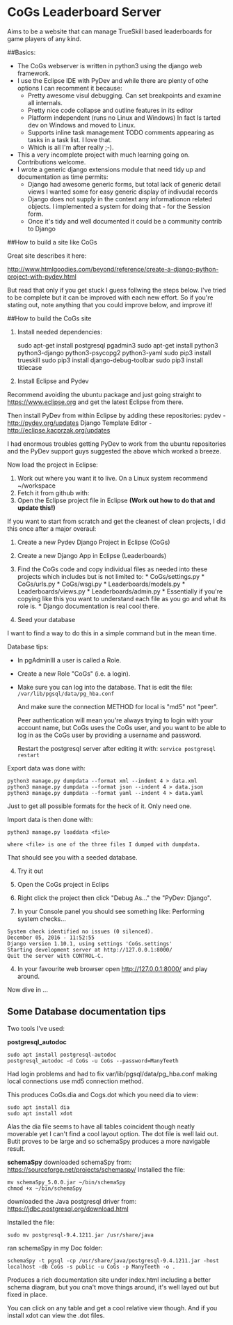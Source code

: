 # CoGs Leaderboard Server

Aims to be a website that can manage TrueSkill based leaderboards for game players of any kind.

##Basics:
  * The CoGs webserver is written in python3 using the django web framework.
  * I use the Eclipse IDE with PyDev and while there are plenty of othe options I can recomment it because:
    * Pretty awesome visul debugging. Can set breakpoints and examine all internals.
    * Pretty nice code collapse and outline features in its editor
    * Platform independent (runs no Linux and Windows) In fact Is tarted dev on Windows and moved to Linux. 
    * Supports inline task management TODO comments appearing as tasks in a task list. I love that. 
    * Which is all I'm after really ;-).
  * This a very incomplete project with much learning going on. Contributions welcome.
  * I wrote a  generic django extensions module that need tidy up and documentation as time permits:
    * Django had awesome generic forms, but total lack of generic detail views I wanted some for easy generic display of indivudal records
    * Django does not supply in the context any informationon related objects. I implemented a system for doing that - for the Session form.
    * Once it's tidy and well documented it could be a community contrib to Django
 
##How to build a site like CoGs

Great site describes it here:

http://www.htmlgoodies.com/beyond/reference/create-a-django-python-project-with-pydev.html

But read that only if you get stuck I guess follwing the steps below. I've tried to be complete 
but it can be improved with each new effort. So if you're stating out, note anything that you 
could improve below, and improve it!

##How to build the CoGs site

1. Install needed dependencies:

	sudo apt-get install postgresql pgadmin3
	sudo apt-get install python3 python3-django python3-psycopg2 python3-yaml 
	sudo pip3 install trueskill
	sudo pip3 install django-debug-toolbar
	sudo pip3 install titlecase
		
2. Install Eclipse and Pydev

Recommend avoiding the ubuntu package and just going straight to 
	https://www.eclipse.org 
and get the latest Eclipse from there. 

Then install PyDev from within Eclipse by adding these repositories:
	pydev - http://pydev.org/updates
	Django Template Editor - http://eclipse.kacprzak.org/updates

I had enormous troubles getting PyDev to work from the ubuntu repositories 
and the PyDev support guys suggested the above which worked a breeze.

Now load the project in Eclipse:
  1. Work out where you want it to live. On a Linux system recommend ~/workspace
  2. Fetch it from github with: 
  3. Open the Eclipse project file in Eclipse **(Work out how to do that and update this!)**

If you want to start from scratch and get the cleanest of clean projects, I did this once after a major overaul:
  1. Create a new Pydev Django Project in Eclipse (CoGs)
  2. Create a new Django App in Eclipse (Leaderboards)
  3. Find the CoGs code and copy individual files as needed into these projects which includes but is not limited to:
    * CoGs/settings.py
    * CoGs/urls.py
    * CoGs/wsgi.py
    * Leaderboards/models.py
    * Leaderboards/views.py
    * Leaderboards/admin.py
    * Essentially if you're copying like this you want to understand each file as you go and what its role is.
    * Django documentation is real cool there.
    
3. Seed your database
	
I want to find a way to do this in a simple command but in the mean time.

Database tips:

  * In pgAdminIII a user is called a Role.
  * Create a new Role "CoGs"  (i.e. a login).
  * Make sure you can log into the database. That is edit the file:
	`/var/lib/pgsql/data/pg_hba.conf`

	And make sure the connection METHOD for local is "md5" not "peer".
	
	Peer authentication will mean you're always trying to login with your account name, 
		but CoGs uses the CoGs user, and you want to be able to log in as the CoGs user by 
		providing a username and password.
		
	Restart the postgresql server after editing it with:
		`service postgresql restart`

Export data was done with:

	python3 manage.py dumpdata --format xml --indent 4 > data.xml
	python3 manage.py dumpdata --format json --indent 4 > data.json
	python3 manage.py dumpdata --format yaml --indent 4 > data.yaml
	
Just to get all possible formats for the heck of it. Only need one. 

Import data is then done with:

	python3 manage.py loaddata <file>
	
	where <file> is one of the three files I dumped with dumpdata. 

That should see you with a seeded database.

4. Try it out

  1. Open the CoGs project in Eclips
  2. Right click the project then click "Debug As..." the "PyDev: Django". 
  3. In your Console panel you should see something like:
	Performing system checks...

	System check identified no issues (0 silenced).
	December 05, 2016 - 11:52:55
	Django version 1.10.1, using settings 'CoGs.settings'
	Starting development server at http://127.0.0.1:8000/
	Quit the server with CONTROL-C.
  4. In your favourite web browser open http://127.0.0.1:8000/ and play around.

Now dive in ...

## Some Database documentation tips

Two tools I've used:

**postgresql_autodoc**

	sudo apt install postgresql-autodoc
	postgresql_autodoc -d CoGs -u CoGs --password=ManyTeeth

Had login problems and had to fix var/lib/pgsql/data/pg_hba.conf making local connections use md5 connection method.

This produces CoGs.dia and Cogs.dot which you need dia to view:

	sudo apt install dia
	sudo apt install xdot	
	
Alas the dia file seems to have all tables coincident though neatly moverable yet I can't find a cool layout option.
The dot file is well laid out. Butit proves to be large and so schemaSpy produces a more navigable result.

**schemaSpy**
downloaded schemaSpy from: https://sourceforge.net/projects/schemaspy/
Installed the file:

	mv schemaSpy_5.0.0.jar ~/bin/schemaSpy
	chmod +x ~/bin/schemaSpy
	
downloaded the Java postgresql driver from: https://jdbc.postgresql.org/download.html

Installed the file:

	sudo mv postgresql-9.4.1211.jar /usr/share/java

ran schemaSpy in my Doc folder:

	schemaSpy -t pgsql -cp /usr/share/java/postgresql-9.4.1211.jar -host localhost -db CoGs -s public -u CoGs -p ManyTeeth -o .
		
Produces a rich documentation site under index.html including a better schema diagram, but you cna't move things around, it's well layed out but fixed in place.

You can click on any table and get a cool relative view though. And if you install xdot can view the .dot files.
